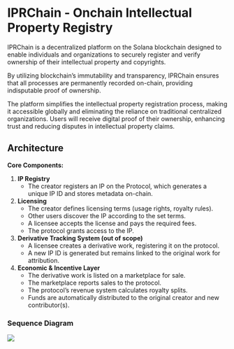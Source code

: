 # IPRChain - Onchain Intellectual Property Registry

IPRChain is a decentralized platform on the Solana blockchain designed to enable individuals and organizations to securely register and verify ownership of their intellectual property and copyrights.

By utilizing blockchain’s immutability and transparency, IPRChain ensures that all processes are permanently recorded on-chain, providing indisputable proof of ownership.

The platform simplifies the intellectual property registration process, making it accessible globally and eliminating the reliance on traditional centralized organizations. Users will receive digital proof of their ownership, enhancing trust and reducing disputes in intellectual property claims.

## Architecture

<!--# ![](architecture.png)-->

**Core Components:**

1. **IP Registry**
    - The creator registers an IP on the Protocol, which generates a unique IP ID and stores metadata on-chain.
2. **Licensing**
    - The creator defines licensing terms (usage rights, royalty rules).
    - Other users discover the IP according to the set terms.
    - A licensee accepts the license and pays the required fees.
    - The protocol grants access to the IP.
3. **Derivative Tracking System (out of scope)**
    - A licensee creates a derivative work, registering it on the protocol.
    - A new IP ID is generated but remains linked to the original work for attribution.
4. **Economic & Incentive Layer**
    - The derivative work is listed on a marketplace for sale.
    - The marketplace reports sales to the protocol.
    - The protocol’s revenue system calculates royalty splits.
    - Funds are automatically distributed to the original creator and new contributor(s).

### Sequence Diagram

[![](https://mermaid.ink/img/pako:eNqdVm1P2zAQ_iuWpUkgFTY6KE0-dCp9EUiwdRQYmvrFSq6NR2JnjkPpEP9957yHpF01f6hS-znf-e65x36ljnSB2jSC3zEIB8acrRQLFoLgCJnS3OEhE5qMFDAtVXNhrvFPHDYXrtl6Ay0GUyWFBuESFpFbYE4508ReMOcpg37FQI9_RflUSyDSZ4IZaPY1U7L9LEO1BvYMBpp9fryaTedN4MzDXxkYYP75g_k-6IVIwR8-5InBo6x4pBXTXAoy9eU6RWTLR4NBfkqb3Ie-ZC65mpEp9yHFYR74M9PwLhlm5DO1PUYyCGOEzy-HR92zHrlkkddqkuULLTxwnhIcuRfclBuiiBx4OHFYWhZx1PKcj2wSt01zbJPZeEgmL3jy6Mv7rZLtfJ26TDH1RTPSfY6qgU6Uksom4zj0uYOhNI3yMGoZqRVgDIKD27QsEoOmWWlsMvfkOvVaNwA_2tc5cs2BnQ4Hg4xr6A-9QqX21ZGB6ruPrsY7d87IaXKAdY2wF_hKMB2rFgcZtu7A4MEld4873RQVSlMNylA4qXrHhHi4PVclX264adXZNbmTuLLbOuNGaZxUDBLODR1HxkLvRai7R2wXseQqSMixZ0nnseNgh-zJoTGPQp9tyAhQPpYtvK31kgvtfVaZL3WgkJqL2H_KxaNUmEyAa7FXkaP5wz8lxpcyJFNUsQlzPKxqPfRWAXpgPnfNbhOh1WarQVGEpENQcJLQWmyaVLlgGoOptnVpUYu-peSJF6z7LTjAwwpNWkudoI2iorRDi4qaoNIsG1oEAVMb3DmUSu9TtgdQKSPqN0N6P9ZzapAb8m0tQEUeD8lB2Rj7XRCVFk2VoOr8_1X-ewx4ZNN3B81WbUl_XYuZZtscFJp4C1pxeE5lsc1LRRgLNwl2lBxeb_NQgLPkJrfRjaFWu0Ubyc0pqvXe1cLviZOWuRSIa1gx33SDXG4lD-3QAFCtuItPs1cDW1DtQQALauOnC0sW-3pBF-INoSzWcr4RDrW1iqFDlYxXHrWXDK-vDo1D06XZuy6H4Ovmp5TVv9R-pS_U7nWP--f9z9aJdWadW32r16EbanePra7VO-13T0-6n84sq_fWoX8S-5MOBZejAt6k78jkOfn2F6m0K8s?type=png)](https://mermaid.live/edit#pako:eNqdVm1P2zAQ_iuWpUkgFTY6KE0-dCp9EUiwdRQYmvrFSq6NR2JnjkPpEP9957yHpF01f6hS-znf-e65x36ljnSB2jSC3zEIB8acrRQLFoLgCJnS3OEhE5qMFDAtVXNhrvFPHDYXrtl6Ay0GUyWFBuESFpFbYE4508ReMOcpg37FQI9_RflUSyDSZ4IZaPY1U7L9LEO1BvYMBpp9fryaTedN4MzDXxkYYP75g_k-6IVIwR8-5InBo6x4pBXTXAoy9eU6RWTLR4NBfkqb3Ie-ZC65mpEp9yHFYR74M9PwLhlm5DO1PUYyCGOEzy-HR92zHrlkkddqkuULLTxwnhIcuRfclBuiiBx4OHFYWhZx1PKcj2wSt01zbJPZeEgmL3jy6Mv7rZLtfJ26TDH1RTPSfY6qgU6Uksom4zj0uYOhNI3yMGoZqRVgDIKD27QsEoOmWWlsMvfkOvVaNwA_2tc5cs2BnQ4Hg4xr6A-9QqX21ZGB6ruPrsY7d87IaXKAdY2wF_hKMB2rFgcZtu7A4MEld4873RQVSlMNylA4qXrHhHi4PVclX264adXZNbmTuLLbOuNGaZxUDBLODR1HxkLvRai7R2wXseQqSMixZ0nnseNgh-zJoTGPQp9tyAhQPpYtvK31kgvtfVaZL3WgkJqL2H_KxaNUmEyAa7FXkaP5wz8lxpcyJFNUsQlzPKxqPfRWAXpgPnfNbhOh1WarQVGEpENQcJLQWmyaVLlgGoOptnVpUYu-peSJF6z7LTjAwwpNWkudoI2iorRDi4qaoNIsG1oEAVMb3DmUSu9TtgdQKSPqN0N6P9ZzapAb8m0tQEUeD8lB2Rj7XRCVFk2VoOr8_1X-ewx4ZNN3B81WbUl_XYuZZtscFJp4C1pxeE5lsc1LRRgLNwl2lBxeb_NQgLPkJrfRjaFWu0Ubyc0pqvXe1cLviZOWuRSIa1gx33SDXG4lD-3QAFCtuItPs1cDW1DtQQALauOnC0sW-3pBF-INoSzWcr4RDrW1iqFDlYxXHrWXDK-vDo1D06XZuy6H4Ovmp5TVv9R-pS_U7nWP--f9z9aJdWadW32r16EbanePra7VO-13T0-6n84sq_fWoX8S-5MOBZejAt6k78jkOfn2F6m0K8s)

